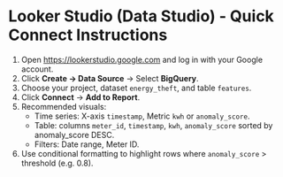 # Looker Studio (Data Studio) - Quick Connect Instructions

1. Open https://lookerstudio.google.com and log in with your Google account.
2. Click **Create → Data Source** → Select **BigQuery**.
3. Choose your project, dataset `energy_theft`, and table `features`.
4. Click **Connect** → **Add to Report**.
5. Recommended visuals:
   - Time series: X-axis `timestamp`, Metric `kwh` or `anomaly_score`.
   - Table: columns `meter_id`, `timestamp`, `kwh`, `anomaly_score` sorted by anomaly_score DESC.
   - Filters: Date range, Meter ID.
6. Use conditional formatting to highlight rows where `anomaly_score` > threshold (e.g. 0.8).

